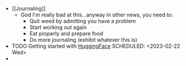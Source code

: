 - [[Journaling]]
	- God I'm really bad at this...anyway in other news, you need to:
		- Quit weed by admitting you have a problem
		- Start working out again
		- Eat properly and prepare food
		- Do more journaling (exhibit whatever this is)
- TODO Getting started with [HuggingFace](https://huggingface.co/docs/transformers/quicktour)
  SCHEDULED: <2023-02-22 Wed>
-
